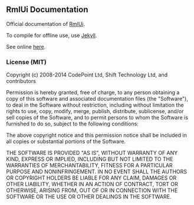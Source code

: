 ## RmlUi Documentation

Official documentation of [RmlUi](https://github.com/mikke89/RmlUi).

To compile for offline use, use [Jekyll](https://jekyllrb.com/).

See online [here](https://mikke89.github.io/RmlUi).

### License (MIT)

Copyright (c) 2008-2014 CodePoint Ltd, Shift Technology Ltd, and contributors

Permission is hereby granted, free of charge, to any person obtaining a copy of this software and associated documentation files (the "Software"), to deal in the Software without restriction, including without limitation the rights to use, copy, modify, merge, publish, distribute, sublicense, and/or sell copies of the Software, and to permit persons to whom the Software is furnished to do so, subject to the following conditions:

The above copyright notice and this permission notice shall be included in all copies or substantial portions of the Software.

THE SOFTWARE IS PROVIDED "AS IS", WITHOUT WARRANTY OF ANY KIND, EXPRESS OR IMPLIED, INCLUDING BUT NOT LIMITED TO THE WARRANTIES OF MERCHANTABILITY, FITNESS FOR A PARTICULAR PURPOSE AND NONINFRINGEMENT. IN NO EVENT SHALL THE AUTHORS OR COPYRIGHT HOLDERS BE LIABLE FOR ANY CLAIM, DAMAGES OR OTHER LIABILITY, WHETHER IN AN ACTION OF CONTRACT, TORT OR OTHERWISE, ARISING FROM, OUT OF OR IN CONNECTION WITH THE SOFTWARE OR THE USE OR OTHER DEALINGS IN THE SOFTWARE.